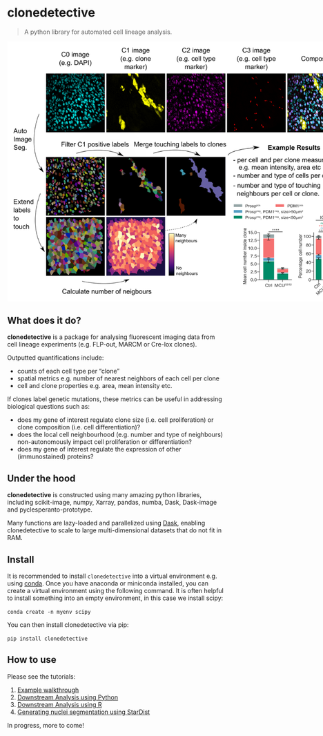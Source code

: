 # clonedetective
> A python library for automated cell lineage analysis.


<img src="docs/images/clonedetective_scheme.png" width="800" style="max-width: 800px">

## What does it do?

**clonedetective** is a package for analysing fluorescent imaging data from cell lineage experiments (e.g. FLP-out, MARCM or Cre-lox clones).

Outputted quantifications include:
- counts of each cell type per “clone”
- spatial metrics e.g. number of nearest neighbors of each cell per clone
- cell and clone properties e.g. area, mean intensity etc.

If clones label genetic mutations, these metrics can be useful in addressing biological questions such as:
- does my gene of interest regulate clone size (i.e. cell proliferation) or clone composition (i.e. cell differentiation)?
- does the local cell neighbourhood (e.g. number and type of neighbours) non-autonomously impact cell proliferation or differentiation? 
- does my gene of interest regulate the expression of other (immunostained) proteins?

## Under the hood

**clonedetective** is constructed using many amazing python libraries, including scikit-image, numpy, Xarray, pandas, numba, Dask, Dask-image and pyclesperanto-prototype.

Many functions are lazy-loaded and parallelized using [Dask](https://dask.org/), enabling clonedetective to scale to large multi-dimensional datasets that do not fit in RAM.

## Install

It is recommended to install `clonedetective` into a virtual environment e.g. using [conda](https://docs.conda.io/). Once you have anaconda or miniconda installed, you can create a virtual environment using the following command. It is often helpful to install something into an empty environment, in this case we install scipy:

`conda create -n myenv scipy` 

You can then install clonedetective via pip:

`pip install clonedetective`

## How to use

Please see the tutorials:  
1) [Example walkthrough](https://morriso1.github.io/clonedetective/Tutorial_Walkthrough.html)  
2) [Downstream Analysis using Python](https://morriso1.github.io/clonedetective/Tutorial_Downstream_Analysis_Python.html)  
3) [Downstream Analysis using R](https://morriso1.github.io/clonedetective/Tutorial_Downstream_Analysis_R.html)  
4) [Generating nuclei segmentation using StarDist](https://morriso1.github.io/clonedetective/Tutorial_StarDist_Segmentation.html)  

In progress, more to come!
